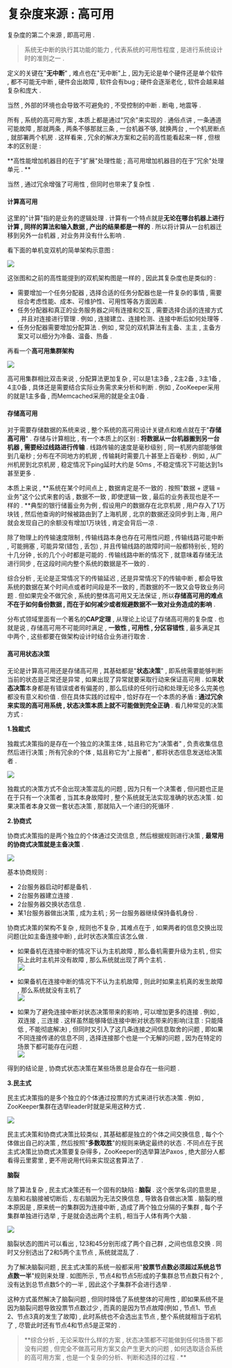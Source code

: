 # 复杂度来源 : 高可用

复杂度的第二个来源 , 即高可用 .

> 系统无中断的执行其功能的能力 , 代表系统的可用性程度 , 是进行系统设计时的准则之一 .

定义的关键在"**无中断**" , 难点也在"无中断"上 , 因为无论是单个硬件还是单个软件 , 都不可能无中断 , 硬件会出故障 , 软件会有bug ; 硬件会逐渐老化 , 软件会越来越复杂和庞大 .

当然 , 外部的环境也会导致不可避免的 , 不受控制的中断 . 断电 , 地震等 .

所有 , 系统的高可用方案 , 本质上都是通过"冗余"来实现的 . 通俗点讲 , 一条通道可能故障 , 那就两条 , 两条不够那就三条 , 一台机器不够, 就换两台 , 一个机房断点 , 就部署两个机房 . 这样看来 , 冗余的解决方案和之前的高性能看起来一样 , 但根本的区别是 :

**高性能增加机器目的在于"扩展"处理性能 ; 高可用增加机器目的在于"冗余"处理单元 . **

当然 , 通过冗余增强了可用性 , 但同时也带来了复杂性 .

#### 计算高可用

这里的"计算"指的是业务的逻辑处理 . 计算有一个特点就是**无论在哪台机器上进行计算 , 同样的算法和输入数据 , 产出的结果都是一样的** . 所以将计算从一台机器迁移到另外一台机器 , 对业务并没有什么影响 .

看下面的单机变双机的简单架构示意图 :

![](/assets/danjibianshuangji.png)

这张图和之前的高性能提到的双机架构图是一样的 , 因此其复杂度也是类似的 :

* 需要增加一个任务分配器 , 选择合适的任务分配器也是一件复杂的事情 , 需要综合考虑性能、成本、可维护性、可用性等各方面因素 . 
* 任务分配器和真正的业务服务器之间有连接和交互 , 需要选择合适的连接方式 , 并且对连接进行管理 . 例如 , 连接建立、连接检测、连接中断后如何处理等 . 
* 任务分配器需要增加分配算法 . 例如 , 常见的双机算法有主备、主主 , 主备方案又可以细分为冷备、温备、热备 . 

再看一个**高可用集群架构**

![](/assets/gaokeyongjiqunjiaogou.png)

高可用集群相比双击来说 , 分配算法更加复杂 , 可以是1主3备 , 2主2备 , 3主1备 , 4主0备 , 具体还是需要结合实际业务需求来分析和判断 . 例如 , ZooKeeper采用的就是1主多备 , 而Memcached采用的就是全主0备 .

#### 存储高可用

对于需要存储数据的系统来说 , 整个系统的高可用设计关键点和难点就在于"**存储高可用**" . 存储与计算相比 , 有一个本质上的区别 : **将数据从一台机器搬到另一台机器 , 需要经过线路进行传输** . 线路传输的速度是毫秒级别 , 同一机房内部能够做到几毫秒 ; 分布在不同地方的机房 , 传输耗时需要几十甚至上百毫秒 . 例如 , 从广州机房到北京机房 , 稳定情况下ping延时大约是 50ms , 不稳定情况下可能达到1s甚至更多 .

本质上来说 , **系统在某个时间点上 , 数据肯定是不一致的 . 按照"数据 + 逻辑 = 业务"这个公式来套的话 , 数据不一致 , 即使逻辑一致 , 最后的业务表现也是不一样的 . **典型的银行储蓄业务为例 , 假设用户的数据存在北京机房 , 用户存入了1万块钱 , 然后他查询的时候被路由到了上海机房 , 北京的数据还没同步到上海 , 用户就会发现自己的余额没有增加1万块钱 , 肯定会背后一凉 .

除了物理上的传输速度限制 , 传输线路本身也存在可用性问题 , 传输线路可能中断 , 可能拥塞 , 可能异常\(错包 , 丢包\) , 并且传输线路的故障时间一般都特别长 , 短的十几分钟 , 长的几个小时都是可能的 . 传输线路中断的情况下 , 就意味着存储无法进行同步 , 在这段时间内整个系统的数据是不一致的 .

综合分析 , 无论是正常情况下的传输延迟 , 还是异常情况下的传输中断 , 都会导致系统的数据在某个时间点或者时间段是不一致的 , 而数据的不一致又会导致业务问题 . 但如果完全不做冗余 , 系统的整体高可用又无法保证 , 所以**存储高可用的难点不在于如何备份数据 , 而在于如何减少或者规避数据不一致对业务造成的影响** .

分布式领域里面有一个著名的**CAP定理** , 从理论上论证了存储高可用的复杂度 . 也就是说 , 存储高可用不可能同时满足 , **一致性 , 可用性 , 分区容错性** , 最多满足其中两个 , 这些都要在做架构设计时结合业务进行取舍 .

#### 高可用状态决策

无论是计算高可用还是存储高可用 , 其基础都是"**状态决策**" , 即系统需要能够判断当前的状态是正常还是异常 , 如果出现了异常就要采取行动来保证高可用 . 如果**状态决策**本身都是有错误或者有偏差的 , 那么后续的任何行动和处理无论多么完美也都没有意义和价值 . 但在具体实践的过程中 , 恰好存在一个本质的矛盾 : **通过冗余来实现的高可用系统 , 状态决策本质上就不可能做到完全正确** . 看几种常见的决策方式 :

**1.独裁式**

独裁式决策指的是存在一个独立的决策主体 , 姑且称它为"决策者" , 负责收集信息然后进行决策 ; 所有冗余的个体 , 姑且称它为"上报者" , 都将状态信息发送给决策者 .

![](/assets/ducaishi.png)

独裁式的决策方式不会出现决策混乱的问题 , 因为只有一个决策者 , 但问题也正是在于只有一个决策者 , 当其本身故障时 , 整个系统就无法实现准确的状态决策 . 如果决策者本身又做一套状态决策 , 那就陷入一个递归的死循环 .

**2.协商式**

协商式决策指的是两个独立的个体通过交流信息 , 然后根据规则进行决策 , **最常用的协商式决策就是主备决策** .

![](/assets/zhubeijuece.png)

基本协商规则 :

* 2台服务器启动时都是备机 . 
* 2台服务器建立连接 . 
* 2台服务器交换状态信息 . 
* 某1台服务器做出决策 , 成为主机 ; 另一台服务器继续保持备机身份 . 

协商式决策的架构不复杂 , 规则也不复杂 , 其难点在于 , 如果两者的信息交换出现问题\(比如主备连接中断\) , 此时状态决策应该怎么做 .

* 如果备机在连接中断的情况下认为主机故障 , 那么备机需要升级为主机 , 但实际上此时主机并没有故障 , 那么系统就出现了两个主机 .  
  ![](/assets/zhubeizhongduan.png)

* 如果备机在连接中断的情况下不认为主机故障 , 则此时如果主机真的发生故障 , 那么系统就没有主机了  
  ![](/assets/zhubeiguzhang.png)

* 如果为了避免连接中断对状态决策带来的影响 , 可以增加更多的连接 . 例如 , 双连接 , 三连接 . 这样虽然能够降低连接中断对状态带来的影响\(注意 : 只能降低 , 不能彻底解决\) , 但同时又引入了这几条连接之间信息取舍的问题 , 即如果不同连接传递的信息不同 , 选择连接那个也是一个无解的问题 , 因为在特定的场景下都可能存在问题 .  
  ![](/assets/duolianjie.png)

得到的结论是 , 协商式状态决策在某些场景总是会存在一些问题 .

**3.民主式**

民主式决策指的是多个独立的个体通过投票的方式来进行状态决策 . 例如 , ZooKeeper集群在选举leader时就是采用这种方式 .

![](/assets/zookepperminzhushi.png)

民主式决策和协商式决策比较类似 , 其基础都是独立的个体之间交换信息 , 每个个体做出自己的决策 , 然后按照"**多数取胜**"的规则来确定最终的状态 . 不同点在于民主式决策比协商式决策要复杂得多，ZooKeeper的选举算法Paxos , 绝大部分人都看得云里雾里 , 更不用说用代码来实现这套算法了 .

**脑裂**

除了算法复杂 , 民主式决策还有一个固有的缺陷 : **脑裂** . 这个医学名词的意思是 , 左脑和右脑接被切断后 , 左右脑因为无法交换信息 , 导致各自做出决策 . 脑裂的根本原因是 , 原来统一的集群因为连接中断 , 造成了两个独立分隔的子集群 , 每个子集群单独进行选举 , 于是就会选出两个主机 , 相当于人体有两个大脑 .

![](/assets/minzhushinaolie.png)

脑裂状态的图片可以看出 , 123和45分别形成了两个自己群 , 之间也信息交换 . 同时又分别选出了2和5两个主节点 , 系统就混乱了 .

为了解决脑裂问题 , 民主式决策的系统一般都采用"**投票节点数必须超过系统总节点数一半**"规则来处理 . 如图所示 , 节点4和节点5形成的子集群总节点数只有2个 , 没有达到总节点数5个的一半 , 因此这个子集群不会进行选举 .

这种方式虽然解决了脑裂问题 , 但同时降低了系统整体的可用性 , 即如果系统不是因为脑裂问题导致投票节点数过少 , 而真的是因为节点故障\(例如 , 节点1、节点2、节点3真的发生了故障\) , 此时系统也不会选出主节点 , 整个系统就相当于宕机了 , 尽管此时还有节点4和节点5是正常的 .

> **综合分析 , 无论采取什么样的方案 , 状态决策都不可能做到任何场景下都没有问题 , 但完全不做高可用方案又会产生更大的问题 , 如何选取适合系统的高可用方案 , 也是一个复杂的分析、判断和选择的过程 . **





